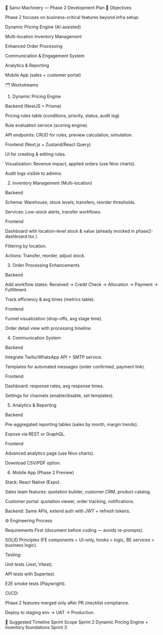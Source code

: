 🚀 Sanvi Machinery — Phase 2 Development Plan
🎯 Objectives

Phase 2 focuses on business-critical features beyond infra setup:

Dynamic Pricing Engine (AI-assisted)

Multi-location Inventory Management

Enhanced Order Processing

Communication & Engagement System

Analytics & Reporting

Mobile App (sales + customer portal)

🗂️ Workstreams
1. Dynamic Pricing Engine

Backend (NestJS + Prisma)

Pricing rules table (conditions, priority, status, audit log).

Rule evaluation service (scoring engine).

API endpoints: CRUD for rules, preview calculation, simulation.

Frontend (Next.js + Zustand/React Query)

UI for creating & editing rules.

Visualization: Revenue impact, applied orders (use Nivo charts).

Audit logs visible to admins.

2. Inventory Management (Multi-location)

Backend

Schema: Warehouse, stock levels, transfers, reorder thresholds.

Services: Low-stock alerts, transfer workflows.

Frontend

Dashboard with location-level stock & value (already mocked in phase2-dashboard.tsx
).

Filtering by location.

Actions: Transfer, reorder, adjust stock.

3. Order Processing Enhancements

Backend

Add workflow states: Received → Credit Check → Allocation → Payment → Fulfillment.

Track efficiency & avg times (metrics table).

Frontend

Funnel visualization (drop-offs, avg stage time).

Order detail view with processing timeline.

4. Communication System

Backend

Integrate Twilio/WhatsApp API + SMTP service.

Templates for automated messages (order confirmed, payment link).

Frontend

Dashboard: response rates, avg response times.

Settings for channels (enable/disable, set templates).

5. Analytics & Reporting

Backend

Pre-aggregated reporting tables (sales by month, margin trends).

Expose via REST or GraphQL.

Frontend

Advanced analytics page (use Nivo charts).

Download CSV/PDF option.

6. Mobile App (Phase 2 Preview)

Stack: React Native (Expo).

Sales team features: quotation builder, customer CRM, product catalog.

Customer portal: quotation viewer, order tracking, notifications.

Backend: Same APIs, extend auth with JWT + refresh tokens.

⚙️ Engineering Process

Requirements First (document before coding — avoids re-prompts).

SOLID Principles (FE components = UI-only, hooks = logic, BE services = business logic).

Testing:

Unit tests (Jest, Vitest).

API tests with Supertest.

E2E smoke tests (Playwright).

CI/CD:

Phase 2 features merged only after PR checklist compliance.

Deploy to staging env → UAT → Production.

📅 Suggested Timeline
Sprint	Scope
Sprint 2	Dynamic Pricing Engine + Inventory foundations
Sprint 3